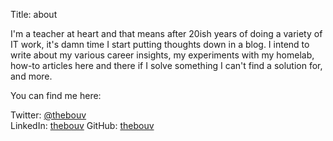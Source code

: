Title: about

I'm a teacher at heart and that means after 20ish years of doing a variety of IT work, it's damn time I start putting thoughts down in a blog. I intend to write about my various career insights, my experiments with my homelab, how-to articles here and there if I solve something I can't find a solution for, and more.

You can find me here:

Twitter: <a target="_blank" href="https://twitter.com/thebouv/">@thebouv</a>  
LinkedIn: <a target="_blank" href="https://www.linkedin.com/in/thebouv/">thebouv</a>
GitHub: <a target="_blank" href="https://github.com/thebouv">thebouv</a>